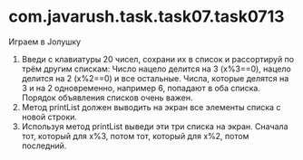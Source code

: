 # com.javarush.task.task07.task0713
Играем в Jолушку

1. Введи с клавиатуры 20 чисел, сохрани их в список и рассортируй по трём другим спискам:
Число нацело делится на 3 (x%3==0), нацело делится на 2 (x%2==0) и все остальные.
Числа, которые делятся на 3 и на 2 одновременно, например 6, попадают в оба списка.
Порядок объявления списков очень важен.
2. Метод printList должен выводить на экран все элементы списка с новой строки.
3. Используя метод printList выведи эти три списка на экран. Сначала тот, который для x%3, потом тот, который для x%2, потом последний.
